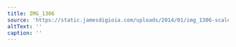 ```yaml
---
title: IMG_1306
source: 'https://static.jamesdigioia.com/uploads/2014/01/img_1306-scaled.jpg'
altText: ''
caption: ''
---
```


